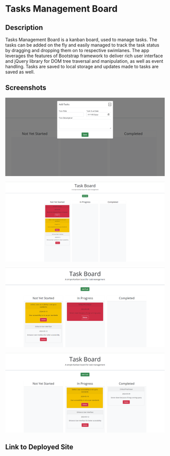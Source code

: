 # Tasks Management Board

## Description

Tasks Management Board is a kanban board, used to manage tasks. The tasks can be added on the fly and easily managed to track the task status by dragging and dropping them on to respective swimlanes. The app leverages the features of Bootstrap framework to deliver rich user interface and jQuery library for DOM tree traversal and manipulation, as well as event handling. Tasks are saved to local storage and updates made to tasks are saved as well.

## Screenshots

![Task Modal](./Develop/assets/images/Task_Modal.png)

![Task Cards](./Develop/assets/images/Task_Cards.png)

![Task Draggable & Droppable](./Develop/assets/images/Tasks_Draggable_Droppable.png)

![Task Completion](./Develop/assets/images/Task_Completion.png)

## Link to Deployed Site

